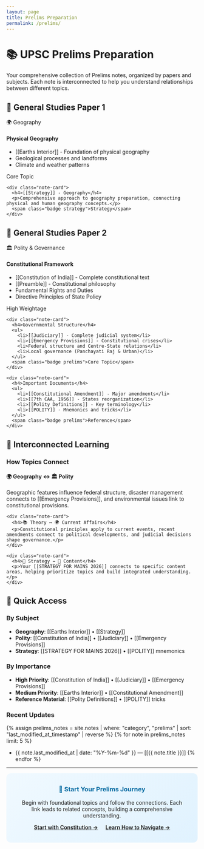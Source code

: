 ```yaml
---
layout: page
title: Prelims Preparation
permalink: /prelims/
---
```


# 📚 UPSC Prelims Preparation

Your comprehensive collection of Prelims notes, organized by papers and subjects. Each note is interconnected to help you understand relationships between different topics.

## 📖 General Studies Paper 1

<div class="category-section">
  <div class="category-title">🌍 Geography</div>
  <div class="note-grid">
    <div class="note-card">
      <h4>Physical Geography</h4>
      <ul>
        <li>[[Earths Interior]] - Foundation of physical geography</li>
        <li>Geological processes and landforms</li>
        <li>Climate and weather patterns</li>
      </ul>
      <span class="badge prelims">Core Topic</span>
    </div>
    
    <div class="note-card">
      <h4>[[Strategy]] - Geography</h4>
      <p>Comprehensive approach to geography preparation, connecting physical and human geography concepts.</p>
      <span class="badge strategy">Strategy</span>
    </div>
  </div>
</div>

## 📖 General Studies Paper 2

<div class="category-section">
  <div class="category-title">🏛️ Polity & Governance</div>
  <div class="note-grid">
    <div class="note-card">
      <h4>Constitutional Framework</h4>
      <ul>
        <li>[[Constitution of India]] - Complete constitutional text</li>
        <li>[[Preamble]] - Constitutional philosophy</li>
        <li>Fundamental Rights and Duties</li>
        <li>Directive Principles of State Policy</li>
      </ul>
      <span class="badge prelims">High Weightage</span>
    </div>
    
    <div class="note-card">
      <h4>Governmental Structure</h4>
      <ul>
        <li>[[Judiciary]] - Complete judicial system</li>
        <li>[[Emergency Provisions]] - Constitutional crises</li>
        <li>Federal structure and Centre-State relations</li>
        <li>Local governance (Panchayati Raj & Urban)</li>
      </ul>
      <span class="badge prelims">Core Topic</span>
    </div>
    
    <div class="note-card">
      <h4>Important Documents</h4>
      <ul>
        <li>[[Constitutional Amendment]] - Major amendments</li>
        <li>[[7th CAA, 1956]] - States reorganization</li>
        <li>[[Polity Definitions]] - Key terminology</li>
        <li>[[POLITY]] - Mnemonics and tricks</li>
      </ul>
      <span class="badge prelims">Reference</span>
    </div>
  </div>
</div>

## 🔗 Interconnected Learning

<div class="category-section">
  <h3>How Topics Connect</h3>
  <div class="note-grid">
    <div class="note-card">
      <h4>🌍 Geography ↔️ 🏛️ Polity</h4>
      <p>Geographic features influence federal structure, disaster management connects to [[Emergency Provisions]], and environmental issues link to constitutional provisions.</p>
    </div>
    
    <div class="note-card">
      <h4>📚 Theory ↔️ 🌍 Current Affairs</h4>
      <p>Constitutional principles apply to current events, recent amendments connect to political developments, and judicial decisions shape governance.</p>
    </div>
    
    <div class="note-card">
      <h4>📝 Strategy ↔️ 📖 Content</h4>
      <p>Your [[STRATEGY FOR MAINS 2026]] connects to specific content areas, helping prioritize topics and build integrated understanding.</p>
    </div>
  </div>
</div>

## 🎯 Quick Access

### By Subject
- **Geography**: [[Earths Interior]] • [[Strategy]]
- **Polity**: [[Constitution of India]] • [[Judiciary]] • [[Emergency Provisions]]
- **Strategy**: [[STRATEGY FOR MAINS 2026]] • [[POLITY]] mnemonics

### By Importance
- **High Priority**: [[Constitution of India]] • [[Judiciary]] • [[Emergency Provisions]]
- **Medium Priority**: [[Earths Interior]] • [[Constitutional Amendment]]
- **Reference Material**: [[Polity Definitions]] • [[POLITY]] tricks

### Recent Updates
{% assign prelims_notes = site.notes | where: "category", "prelims" | sort: "last_modified_at_timestamp" | reverse %}
{% for note in prelims_notes limit: 5 %}
- {{ note.last_modified_at | date: "%Y-%m-%d" }} — [[{{ note.title }}]]
{% endfor %}

---

<div style="background: linear-gradient(135deg, #f0f9ff 0%, #e0f2fe 100%); padding: 2rem; border-radius: 12px; text-align: center;">
  <h3 style="color: #0369a1; margin-top: 0;">🚀 Start Your Prelims Journey</h3>
  <p>Begin with foundational topics and follow the connections. Each link leads to related concepts, building a comprehensive understanding.</p>
  <a href="{{ site.baseurl }}/constitution-of-india" class="internal-link" style="font-weight: 600; margin-right: 1rem;">Start with Constitution →</a>
  <a href="{{ site.baseurl }}/your-first-note" class="internal-link" style="font-weight: 600;">Learn How to Navigate →</a>
</div> 